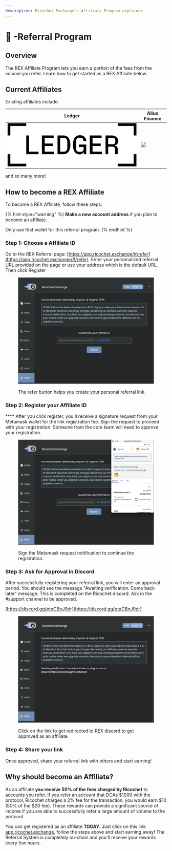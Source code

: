 ```yaml
---
description: Ricochet Exchange's Affiliate Program explainer.
---
```


# 🔁 -Referral Program

## Overview

The REX Affiliate Program lets you earn a portion of the fees from the volume you refer. Learn how to get started as a REX Affiliate below.

## Current Affiliates

Existing affiliates include:

| Ledger                                       | Alluo Finance                                                     |
| -------------------------------------------- | ----------------------------------------------------------------- |
| ![](../.gitbook/assets/ledger-logo-long.svg) | ![](<../.gitbook/assets/6168135b36da4560d493f4d3\_Group 242.png>) |

and so many more!

## **How to become a REX Affiliate**

To become a REX Affiliate, follow these steps:

{% hint style="warning" %}
**Make a new account address** if you plan to become an affiliate.&#x20;

Only use that wallet for this referral program.&#x20;
{% endhint %}

### **Step 1: Choose a Affiliate ID**

Go to the REX Referral page: [https://app.ricochet.exchange/#/refer](https://app.ricochet.exchange/#/refer). Enter your personalized referral URL provided on the page or use your address which is the default URL. Then click Register

<figure><img src="../.gitbook/assets/image.png" alt=""><figcaption><p>The refer button helps you create your personal referral link.</p></figcaption></figure>

### **Step 2: Register your Affiliate ID**

&#x20;**** After you click register, you'll receive a signature request from your Metamask wallet for the link registration fee. Sign the request to proceed with your registration. Someone from the core team will need to approve your registration.

<figure><img src="../.gitbook/assets/image (2).png" alt=""><figcaption><p>Sign the Metamask request notification to continue the registration.</p></figcaption></figure>



### **Step 3: Ask for Approval in Discord**

After successfully registering your referral link, you will enter an approval period. You should see the message "Awaiting verification. Come back later" message. This is completed on the Ricochet discord. Ask in the #support channel to be approved.&#x20;

[https://discord.gg/ptqCBnJ9dr](https://discord.gg/ptqCBnJ9dr)

<figure><img src="../.gitbook/assets/image (3).png" alt=""><figcaption><p>Click on the link to get redirected to REX discord to get approved as an affiliate.</p></figcaption></figure>

### **Step 4: Share your link**

Once approved, share your referral link with others and start earning!

## Why should become an Affiliate?

As an affiliate **you receive 50% of the fees charged by Ricochet** to accounts you refer. If you refer an account that DCAs $1000 with the protocol, Ricochet charges a 2% fee for the transaction, you would earn $10 (50% of the $20 fee). These rewards can provide a significant source of income if you are able to successfully refer a large amount of volume to the protocol.

You can get registered as an affiliate **TODAY.** Just click on this link [app.ricochet.exchange](https://app.ricochet.exchange/#/refer), follow the steps above and start earning away! The Referral System is completely on-chain and you'll receive your rewards every few hours.&#x20;

